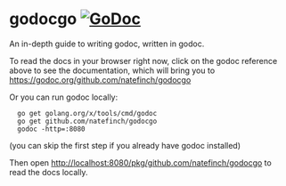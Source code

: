 godocgo [![GoDoc](https://godoc.org/github.com/natefinch/godocgo?status.png)](https://godoc.org/github.com/natefinch/godocgo)
=======

An in-depth guide to writing godoc, written in godoc. 

To read the docs in your browser right now, click on the godoc reference above to see the documentation, which will bring you to https://godoc.org/github.com/natefinch/godocgo

Or you can run godoc locally:
```
  go get golang.org/x/tools/cmd/godoc
  go get github.com/natefinch/godocgo
  godoc -http=:8080
```
(you can skip the first step if you already have godoc installed)

Then open [http://localhost:8080/pkg/github.com/natefinch/godocgo](http://localhost:8080/pkg/github.com/natefinch/godocgo) to read the docs locally.
